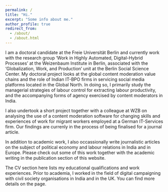 ```yaml
---
permalink: /
title: "Hi."
excerpt: "Some info about me."
author_profile: true
redirect_from:
  - /about/
  - /about.html
---
```


I am a doctoral candidate at the Freie Universität Berlin and currently work with the research group ‘Work in Highly Automated, Digital-Hybrid Processes’ at the Weizenbaum Institute in Berlin, associated with the ‘Globalization, Work, and Production’ unit at the Berlin Social Science Center. My doctoral project looks at the global content moderation value chains and the role of Indian IT-BPO firms in servicing social media platforms located in the Global North. In doing so, I primarily study the managerial strategies of labour control for extracting labour productivity, and the accompanying forms of agency exercised by content moderators in India.

I also undertook a short project together with a colleague at WZB on analysing the use of a content moderation software for changing skills and experiences of work for migrant workers employed at a German IT-Services firm. Our findings are currenly in the process of being finalised for a journal article.

In addition to academic work, I also occassionally write journalistic articles on the subject of political economy and labour relations in India and in Europe. Please check out some of this work together with the academic writing in the publication section of this website.

The CV section here lists my educational qualifications and work experiences. Prior to academia, I worked in the field of digital campaigning with civil society organisations in India and in the UK. You can find more details on the page.
